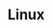 ---
tags: techstack
title: Linux
experience: 67
description: Extensive knowlwedge in Debian (Ubuntu, Zorin, Raspberry Pi)
category: dev-tool
---